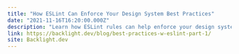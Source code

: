 ```yaml
---
title: "How ESLint Can Enforce Your Design System Best Practices"
date: "2021-11-16T16:20:00.000Z"
description: "Learn how ESLint rules can help enforce your design system's best practices by understanding how ESLint parses your JS into an AST and traverses it using the Visitor pattern."
link: https://backlight.dev/blog/best-practices-w-eslint-part-1/
site: Backlight.dev
---
```

